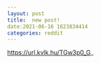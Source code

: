 ```yaml
--- 
layout: post 
title:  new post! 
date:2021-06-16 1623834414 
categories: reddit 
--- 
```

https://url.kvlk.hu/TGw3p0_G_
